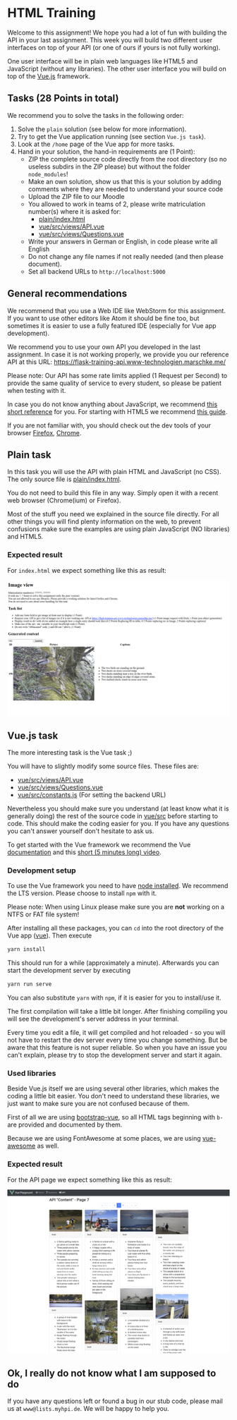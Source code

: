 # HTML Training
Welcome to this assignment! We hope you had a lot of fun with building the API in your last assignment.
This week you will build two different user interfaces on top of your API (or one of ours if yours is not fully working).

One user interface will be in plain web languages like HTML5 and JavaScript (without any libraries).
The other user interface you will build on top of the [Vue.js](https://vuejs.org/) framework.

## Tasks (28 Points in total)
We recommend you to solve the tasks in the following order:

1. Solve the `plain` solution (see below for more information).
1. Try to get the Vue application running (see section `Vue.js task`).
1. Look at the `/home` page of the Vue app for more tasks.
1. Hand in your solution, the hand-in requirements are (1 Point):
    * ZIP the complete source code directly from the root directory (so no useless subdirs in the ZIP please) but without the folder `node_modules`!
    * Make an own solution, show us that this is your solution by adding comments where they are needed to understand your source code
    * Upload the ZIP file to our Moodle
    * You allowed to work in teams of 2, please write matriculation number(s) where it is asked for:
        * [plain/index.html](plain/index.html)
        * [vue/src/views/API.vue](vue/src/views/API.vue)
        * [vue/src/views/Questions.vue](vue/src/views/Questions.vue)
    * Write your answers in German or English, in code please write all English
    * Do not change any file names if not really needed (and then please document).
    * Set all backend URLs to `http://localhost:5000`

## General recommendations
We recommend that you use a Web IDE like WebStorm for this assignment.
If you want to use other editors like Atom it should be fine too, but sometimes it is easier to use a fully featured IDE (especially for Vue app development).

We recommend you to use your own API you developed in the last assignment.
In case it is not working properly, we provide you our reference API at this URL: https://flask-training-api.www-technologien.marschke.me/

Please note: Our API has some rate limits applied (1 Request per Second) to provide the same quality of service to every student, so please be patient when testing with it.

In case you do not know anything about JavaScript, we recommend [this short reference](https://developer.mozilla.org/en-US/docs/Learn/Getting_started_with_the_web/JavaScript_basics) for you. For starting with HTML5 we recommend [this guide](https://developer.mozilla.org/en-US/docs/Learn/HTML/Introduction_to_HTML/Getting_started).

If you are not familiar with, you should check out the dev tools of your browser [Firefox](https://developer.mozilla.org/en-US/docs/Learn/Common_questions/What_are_browser_developer_tools), [Chrome](https://developers.google.com/web/tools/chrome-devtools/).

## Plain task
In this task you will use the API with plain HTML and JavaScript (no CSS). The only source file is [plain/index.html](plain/index.html).

You do not need to build this file in any way. Simply open it with a recent web browser (Chrome(ium) or Firefox).

Most of the stuff you need we explained in the source file directly.
For all other things you will find plenty information on the web, to prevent confusions make sure the examples are using plain JavaScript (NO libraries) and HTML5.

### Expected result
For `index.html` we expect something like this as result:

![alt text](docs/expected-result-plain.png)

## Vue.js task
The more interesting task is the Vue task ;)

You will have to slightly modify some source files. These files are:

* [vue/src/views/API.vue](vue/src/views/API.vue)
* [vue/src/views/Questions.vue](vue/src/views/Questions.vue)
* [vue/src/constants.js](vue/src/constants.js) (For setting the backend URL)

Nevertheless you should make sure you understand (at least know what it is generally doing) the rest of the source code in [vue/src](vue/src) before starting to code.
This should make the coding easier for you. If you have any questions you can't answer yourself don't hesitate to ask us.

To get started with the Vue framework we recommend the Vue [documentation](https://vuejs.org/v2/guide/) and this [short (5 minutes long) video](https://player.vimeo.com/video/247494684).

### Development setup
To use the Vue framework you need to have [node installed](https://nodejs.org/en/download/). We recommend the LTS version. Please choose to install `npm` with it.

Please note: When using Linux please make sure you are **not** working on a NTFS or FAT file system!

After installing all these packages, you can `cd` into the root directory of the Vue app ([vue](vue)). Then execute

```bash
yarn install
```

This should run for a while (approximately a minute). Afterwards you can start the development server by executing

```bash
yarn run serve
```

You can also substitute `yarn` with `npm`, if it is easier for you to install/use it.

The first compilation will take a little bit longer.
After finishing compiling you will see the development's server address in your terminal.

Every time you edit a file, it will get compiled and hot reloaded - so you will not have to restart the dev server every time you change something.
But be aware that this feature is not super reliable. So when you have an issue you can't explain, please try to stop the development server and start it again.

### Used libraries
Beside Vue.js itself we are using several other libraries, which makes the coding a little bit easier.
You don't need to understand these libraries, we just want to make sure you are not confused because of them.

First of all we are using [bootstrap-vue](https://bootstrap-vue.js.org/), so all HTML tags beginning with `b-` are provided and documented by them.

Because we are using FontAwesome at some places, we are using [vue-awesome](https://www.npmjs.com/package/vue-awesome) as well.

### Expected result
For the API page we expect something like this as result:

![alt text](docs/expected-result-vue.png)

## Ok, I really do not know what I am supposed to do
If you have any questions left or found a bug in our stub code, please mail us at `www@lists.myhpi.de`.
We will be happy to help you.
